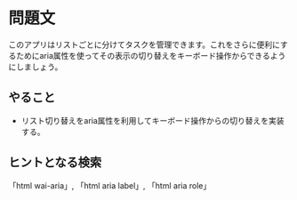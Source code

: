 # 問題文
このアプリはリストごとに分けてタスクを管理できます。これをさらに便利にするためにaria属性を使ってその表示の切り替えをキーボード操作からできるようにしましょう。
## やること
- リスト切り替えをaria属性を利用してキーボード操作からの切り替えを実装する。
## ヒントとなる検索
「html wai-aria」, 「html aria label」, 「html aria role」
